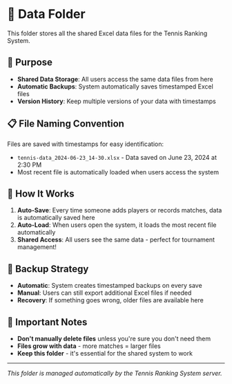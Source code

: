 # 📁 Data Folder

This folder stores all the shared Excel data files for the Tennis Ranking System.

## 🎯 Purpose
- **Shared Data Storage**: All users access the same data files from here
- **Automatic Backups**: System automatically saves timestamped Excel files
- **Version History**: Keep multiple versions of your data with timestamps

## 📋 File Naming Convention
Files are saved with timestamps for easy identification:
- `tennis-data_2024-06-23_14-30.xlsx` - Data saved on June 23, 2024 at 2:30 PM
- Most recent file is automatically loaded when users access the system

## 🔄 How It Works
1. **Auto-Save**: Every time someone adds players or records matches, data is automatically saved here
2. **Auto-Load**: When users open the system, it loads the most recent file automatically  
3. **Shared Access**: All users see the same data - perfect for tournament management!

## 💾 Backup Strategy
- **Automatic**: System creates timestamped backups on every save
- **Manual**: Users can still export additional Excel files if needed
- **Recovery**: If something goes wrong, older files are available here

## 🚨 Important Notes
- **Don't manually delete files** unless you're sure you don't need them
- **Files grow with data** - more matches = larger files
- **Keep this folder** - it's essential for the shared system to work

---

*This folder is managed automatically by the Tennis Ranking System server.*